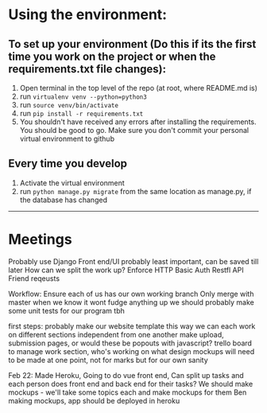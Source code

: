 

# Using the environment: 
## To set up your environment (Do this if its the first time you work on the project or when the requirements.txt file changes):

1. Open terminal in the top level of the repo (at root, where README.md is)
2. run `virtualenv venv --python=python3`
3. run `source venv/bin/activate`
4. run `pip install -r requirements.txt` 
5. You shouldn't have received any errors after installing the requirements. You should be good to go. Make sure you don't commit your personal virtual environment to github

## Every time you develop

1. Activate the virtual environment
2. run `python manage.py migrate` from the same location as manage.py, if the database has changed


---
# Meetings

Probably use Django
Front end/UI probably least important, can be saved till later
How can we split the work up?
Enforce HTTP Basic Auth
Restfl API
Friend reqeusts

Workflow:
Ensure each of us has our own working branch
Only merge with master when we know it wont fudge anything up
we should probably make some unit tests for our program tbh

first steps:
probably make our website template
this way we can each work on different sections independent from one another
make upload, submission pages, or would these be popouts with javascript?
trello board to manage work section, who's working on what
design mockups will need to be made at one point, not for marks but for our own sanity

Feb 22:
Made Heroku,
Going to do vue front end,
Can split up tasks and each person does front end and back end for their tasks?
We should make mockups - we'll take some topics each and make mockups for them
Ben making mockups, app should be deployed in heroku

